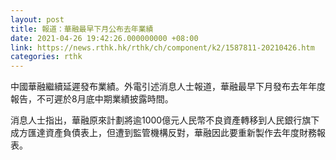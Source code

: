 ```yaml
---
layout: post
title: 報道：華融最早下月公布去年業績
date: 2021-04-26 19:42:26.000000000 +08:00
link: https://news.rthk.hk/rthk/ch/component/k2/1587811-20210426.htm
categories: rthk
---
```


中國華融繼續延遲發布業績。外電引述消息人士報道，華融最早下月發布去年年度報告，不可遲於8月底中期業績披露時間。

消息人士指出，華融原來計劃將逾1000億元人民幣不良資產轉移到人民銀行旗下成方匯達資產負債表上，但遭到監管機構反對，華融因此要重新製作去年度財務報表。
